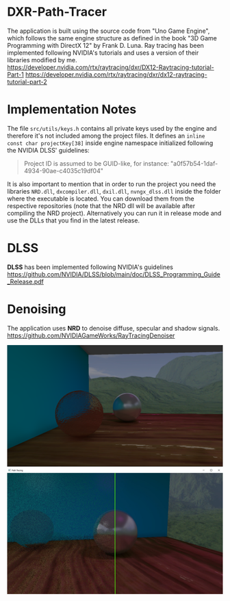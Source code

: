 # DXR-Path-Tracer
The application is built using the source code from "Uno Game Engine", which follows the same engine structure as defined in the book "3D Game Programming with DirectX 12" by Frank D. Luna.
Ray tracing has been implemented following NVIDIA's tutorials and uses a version of their libraries modified by me.
https://developer.nvidia.com/rtx/raytracing/dxr/DX12-Raytracing-tutorial-Part-1
https://developer.nvidia.com/rtx/raytracing/dxr/dx12-raytracing-tutorial-part-2

# Implementation Notes
The file `src/utils/keys.h` contains all private keys used by the engine and therefore it's not included among the project files.
It defines an `inline const char projectKey[38]` inside engine namespace initialized following the NVIDIA DLSS' guidelines: 
> Project ID is assumed to be GUID-like, for instance: "a0f57b54-1daf-4934-90ae-c4035c19df04"

It is also important to mention that in order to run the project you need the libraries `NRD.dll`, `dxcompiler.dll`, `dxil.dll`, `nvngx_dlss.dll` inside the folder where the executable is located.
You can download them from the respective repositories (note that the NRD dll will be available after compiling the NRD project).
Alternatively you can run it in release mode and use the DLLs that you find in the latest release.

# DLSS
**DLSS** has been implemented following NVIDIA's guidelines
https://github.com/NVIDIA/DLSS/blob/main/doc/DLSS_Programming_Guide_Release.pdf

# Denoising
The application uses **NRD** to denoise diffuse, specular and shadow signals.
https://github.com/NVIDIAGameWorks/RayTracingDenoiser

![Final Result](result.PNG)
![Denoised](denoise.jpeg)